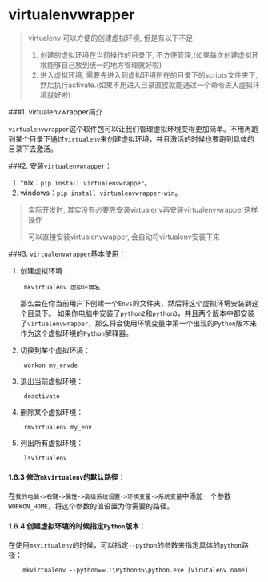 # virtualenvwrapper

> virtualenv 可以方便的创建虚拟环境, 但是有以下不足:
>
> 1. 创建的虚拟环境在当前操作的目录下, 不方便管理,(如果每次创建虚拟环境能够自己放到统一的地方管理就好啦)
> 2. 进入虚拟环境, 需要先进入到虚拟环境所在的目录下的scripts文件夹下, 然后执行activate.(如果不用进入目录直接就能通过一个命令进入虚拟环境就好啦)

###1.	virtualenvwrapper简介：

`virtualenvwrapper`这个软件包可以让我们管理虚拟环境变得更加简单。不用再跑到某个目录下通过`virtualenv`来创建虚拟环境，并且激活的时候也要跑到具体的目录下去激活。

###2.	安装`virtualenvwrapper`：

1. *nix：`pip install virtualenvwrapper`。
2. windows：`pip install virtualenvwrapper-win`。

> 实际开发时, 其实没有必要先安装virtualenv再安装virtualenvwrapper这样操作
>
> 可以直接安装virtualenvwapper, 会自动将virtualenv安装下来

###3. `virtualenvwrapper`基本使用：

1. 创建虚拟环境：

   ```
    mkvirtualenv 虚拟环境名
   ```

   那么会在你当前用户下创建一个`Envs`的文件夹，然后将这个虚拟环境安装到这个目录下。
   如果你电脑中安装了`python2`和`python3`，并且两个版本中都安装了`virtualenvwrapper`，那么将会使用环境变量中第一个出现的`Python`版本来作为这个虚拟环境的`Python`解释器。

2. 切换到某个虚拟环境：

   ```
    workon my_envde
   ```

3. 退出当前虚拟环境：

   ```
    deactivate
   ```

4. 删除某个虚拟环境：

   ```
    rmvirtualenv my_env
   ```

5. 列出所有虚拟环境：

   ```
    lsvirtualenv
   ```


#### 1.6.3    修改`mkvirtualenv`的默认路径：

在`我的电脑->右键->属性->高级系统设置->环境变量->系统变量`中添加一个参数`WORKON_HOME`，将这个参数的值设置为你需要的路径。

#### 1.6.4    创建虚拟环境的时候指定`Python`版本：

在使用`mkvirtualenv`的时候，可以指定`--python`的参数来指定具体的`python`路径：

```
    mkvirtualenv --python==C:\Python36\python.exe [virutalenv name]
```

